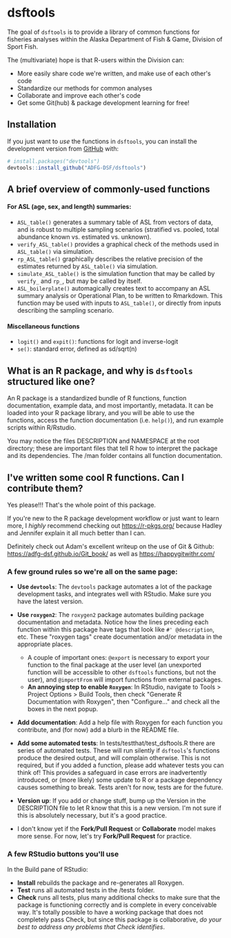 
# dsftools

<!-- badges: start -->
<!-- badges: end -->

The goal of `dsftools` is to provide a library of common functions for fisheries 
analyses within the Alaska Department of Fish & Game, Division of Sport Fish.

The (multivariate) hope is that R-users within the Division can:

* More easily share code we're written, and make use of each other's code
* Standardize our methods for common analyses
* Collaborate and improve each other's code
* Get some Git(hub) & package development learning for free!

## Installation

If you just want to *use* the functions in `dsftools`, you can install the development version from [GitHub](https://github.com/) with:

``` r
# install.packages("devtools")
devtools::install_github("ADFG-DSF/dsftools")
```

## A brief overview of commonly-used functions

#### For ASL (age, sex, and length) summaries:

* `ASL_table()` generates a summary table of ASL from vectors of data, and is robust to multiple sampling scenarios (stratified vs. pooled, total abundance known vs. estimated vs. unknown).
* `verify_ASL_table()` provides a graphical check of the methods used in `ASL_table()` via simulation.
* `rp_ASL_table()` graphically describes the relative precision of the estimates returned by `ASL_table()` via simulation.
* `simulate_ASL_table()` is the simulation function that may be called by `verify_` and `rp_`, but may be called by itself.
* `ASL_boilerplate()` automagically creates text to accompany an ASL summary analysis or Operational Plan, to be written to Rmarkdown.  This function may be used with inputs to `ASL_table()`, or directly from inputs describing the sampling scenario.
  
#### Miscellaneous functions

* `logit()` and `expit()`: functions for logit and inverse-logit
* `se()`: standard error, defined as sd/sqrt(n)

## What is an R package, and why is `dsftools` structured like one?

An R package is a standardized bundle of R functions, function documentation, 
example data, and most importantly, metadata.  It can be loaded into your R package
library, and you will be able to use the functions, access the function documentation
(i.e. `help()`), and run example scripts within R/Rstudio.

You may notice the files DESCRIPTION and NAMESPACE at the root directory; these
are important files that tell R how to interpret the package and its dependencies.
The /man folder contains all function documentation.

## I've written some cool R functions.  Can I contribute them?

Yes please!!!  That's the whole point of this package.

If you're new to the R package development workflow or just want to learn more, I *highly* recommend checking out https://r-pkgs.org/ because Hadley and Jennifer explain it all much better than I can.

Definitely check out Adam's excellent writeup on the use of Git & Github: https://adfg-dsf.github.io/Git_book/ as well as https://happygitwithr.com/

### A few ground rules so we're all on the same page:

* **Use `devtools`**: The `devtools` package automates a lot of the package development tasks, and integrates well with RStudio.  Make sure you have the latest version.

* **Use `roxygen2`**: The `roxygen2` package automates building package documentation and metadata.  Notice how the lines preceding each function within this package have tags that look like `#' @description`, etc.  These "roxygen tags" create documentation and/or metadata in the appropriate places.  
  - A couple of important ones: `@export` is necessary to export your function to the final package at the user level (an unexported function will be accessible to other `dsftools` functions, but not the user), and `@importFrom` will import functions from external packages.
  - **An annoying step to enable `Roxygen`**: In RStudio, navigate to Tools > Project Options > Build Tools, then check "Generate R Documentation with Roxygen", then "Configure..." and check all the boxes in the next popup.
  
* **Add documentation**: Add a help file with Roxygen for each function you contribute, and (for now) add a blurb in the README file.

* **Add some automated tests**: In tests/testthat/test_dsftools.R there are series of automated tests.  These will run silently if `dsftools`'s functions produce the desired output, and will complain otherwise.  This is not required, but if you added a function, please add whatever tests you can think of!  This provides a safeguard in case errors are inadvertently introduced, or (more likely) some update to R or a package dependency causes something to break.  Tests aren't for now, tests are for the future.

* **Version up**: If you add or change stuff, bump up the Version in the DESCRIPTION file to let R know that this is a new version.  I'm not sure if this is absolutely necessary, but it's a good practice.

* I don't know yet if the **Fork/Pull Request** or **Collaborate** model makes more sense.  For now, let's try **Fork/Pull Request** for practice.

### A few RStudio buttons you'll use

In the Build pane of RStudio:

* **Install** rebuilds the package and re-generates all Roxygen.
* **Test** runs all automated tests in the /tests folder.
* **Check** runs all tests, plus many additional checks to make sure that the package is functioning correctly and is complete in every conceivable way.  It's totally possible to have a working package that does not completely pass Check, but since this package is collaborative, *do your best to address any problems that Check identifies*.


